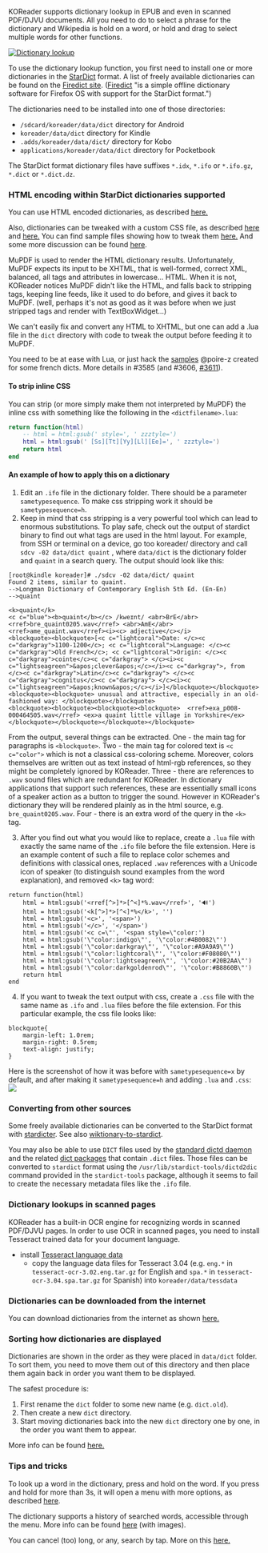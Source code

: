 KOReader supports dictionary lookup in EPUB and even in scanned PDF/DJVU documents.
All you need to do to select a phrase for the dictionary and Wikipedia is hold on a word, or hold and drag to select multiple words for other functions.

[![Dictionary lookup](https://github.com/koreader/koreader/wiki/screenshots/dictionary_lookup.png)](https://github.com/koreader/koreader/wiki/screenshots/dictionary_lookup.png)

To use the dictionary lookup function, you first need to install one or more dictionaries in the [StarDict](https://en.wikipedia.org/wiki/StarDict) format. A list of freely available dictionaries can be found on the [Firedict site](https://tuxor1337.frama.io/firedict/dictionaries.html). ([Firedict](https://tuxor1337.github.io/firedict/) "is a simple offline dictionary software for Firefox OS with support for the StarDict format.")

The dictionaries need to be installed into one of those directories:
  *  `/sdcard/koreader/data/dict` directory for Android
  * `koreader/data/dict` directory for Kindle
  *  `.adds/koreader/data/dict/` directory for Kobo
  *  `applications/koreader/data/dict` directory for Pocketbook

The StarDict format dictionary files have suffixes `*.idx`, `*.ifo` or `*.ifo.gz`, `*.dict` or `*.dict.dz`.

### HTML encoding within StarDict dictionaries supported

You can use HTML encoded dictionaries, as described [here.](https://github.com/koreader/koreader/pull/3573)

Also, dictionaries can be tweaked with a custom CSS file, as described [here](https://github.com/koreader/koreader/pull/3585) and [here.](https://github.com/koreader/koreader/pull/3573#issuecomment-355848649) You can find sample files showing how to tweak them [here.](https://github.com/koreader/koreader/pull/3585#issuecomment-361203757) And some more discussion can be found [here](https://github.com/koreader/koreader/issues/3606).

MuPDF is used to render the HTML dictionary results. Unfortunately, MuPDF expects its input to be XHTML, that is well-formed, correct XML, balanced, all tags and attributes in lowercase... HTML.
When it is not, KOReader notices MuPDF didn't like the HTML, and falls back to stripping tags, keeping line feeds, like it used to do before, and gives it back to MuPDF. (well, perhaps it's not as good as it was before when we just stripped tags and render with TextBoxWidget...)

We can't easily fix and convert any HTML to XHTML, but one can add a .lua file in the `dict` directory with code to tweak the output before feeding it to MuPDF.

You need to be at ease with Lua, or just hack the [samples](https://github.com/koreader/koreader/pull/3585#issuecomment-361203757) @poire-z created for some french dicts. More details in #3585 (and  #3606, [#3611](https://github.com/koreader/koreader/issues/3611#issuecomment-361557060)).

#### To strip inline CSS
You can strip (or more simply make them not interpreted by MuPDF) the inline css with something like the following in the `<dictfilename>.lua`:
```lua
return function(html)
    -- html = html:gsub(' style=', ' zzztyle=')
    html = html:gsub(' [Ss][Tt][Yy][Ll][Ee]=', ' zzztyle=')
    return html
end
```
#### An example of how to apply this on a dictionary
1) Edit an `.ifo` file in the dictionary folder. There should be a parameter `sametypesequence`. To make css stripping work it should be `sametypesequence=h`.
2) Keep in mind that css stripping is a very powerful tool which can lead to enormous substitutions. To play safe, check out the output of stardict binary to find out what tags are used in the html layout. For example, from SSH or terminal on a device, go too koreader/ directory and call `sdcv -02 data/dict quaint` , where `data/dict` is the dictionary folder and `quaint` in a search query. The output should look like this:
```
[root@kindle koreader]# ./sdcv -02 data/dict/ quaint
Found 2 items, similar to quaint.
-->Longman Dictionary of Contemporary English 5th Ed. (En-En)
-->quaint

<k>quaint</k>
<c c="blue"><b>quaint</b></c> /kweɪnt/ <abr>BrE</abr> <rref>bre_quaint0205.wav</rref> <abr>AmE</abr> <rref>ame_quaint.wav</rref><i><c> adjective</c></i>
<blockquote><blockquote>[<c c="lightcoral">Date: </c><c c="darkgray">1100-1200</c>; <c c="lightcoral">Language: </c><c c="darkgray">Old French</c>; <c c="lightcoral">Origin: </c><c c="darkgray">cointe</c><c c="darkgray"> </c><i><c c="lightseagreen">&apos;clever&apos;</c></i><c c="darkgray">, from </c><c c="darkgray">Latin</c><c c="darkgray"> </c><c c="darkgray">cognitus</c><c c="darkgray"> </c><i><c c="lightseagreen">&apos;known&apos;</c></i>]</blockquote></blockquote>
<blockquote><blockquote> unusual and attractive, especially in an old-fashioned way: </blockquote></blockquote>
<blockquote><blockquote><blockquote><blockquote>  <rref>exa_p008-000464505.wav</rref> <ex>a quaint little village in Yorkshire</ex></blockquote></blockquote></blockquote></blockquote>
```
From the output, several things can be extracted. One - the main tag for paragraphs is `<blockquote>`. Two - the main tag for colored text is `<c c="color">` which is not a classical css-coloring scheme. Moreover, colors themselves are written out as text instead of html-rgb references, so they might be completely ignored by KOReader. Three - there are references to `.wav` sound files which are redundant for KOReader. In dictionary applications that support such references, these are essentially small icons of a speaker action as a button to trigger the sound. However in KOReader's dictionary they will be rendered plainly as in the html source, e.g. `bre_quaint0205.wav`. Four - there is an extra word of the query in the `<k>` tag.

3) After you find out what you would like to replace, create a `.lua` file with exactly the same name of the `.ifo` file before the file extension. Here is an example content of such a file to replace color schemes and definitions with classical ones, replaced `.wav` references with a Unicode icon of speaker (to distinguish sound examples from the word explanation), and removed `<k>` tag word:
```
return function(html)
    html = html:gsub('<rref[^>]*>[^<]*%.wav</rref>', '🔊')
    html = html:gsub('<k[^>]*>[^<]*%</k>', '')
    html = html:gsub('<c>', '<span>')
    html = html:gsub('</c>', '</span>')
    html = html:gsub('<c c=\"', '<span style=\"color:')
    html = html:gsub('\"color:indigo\"', '\"color:#4B0082\"')
    html = html:gsub('\"color:darkgray\"', '\"color:#A9A9A9\"')
    html = html:gsub('\"color:lightcoral\"', '\"color:#F08080\"')
    html = html:gsub('\"color:lightseagreen\"', '\"color:#20B2AA\"')
    html = html:gsub('\"color:darkgoldenrod\"', '\"color:#B8860B\"')    
    return html
end
```
4) If you want to tweak the text output with css, create a `.css` file with the same name as `.ifo` and `.lua` files before the file extension. For this particular example, the css file looks like:
```
blockquote{
    margin-left: 1.0rem;
    margin-right: 0.5rem;
    text-align: justify;
}
```
Here is the screenshot of how it was before with `sametypesequence=x` by default, and after making it `sametypesequence=h` and adding `.lua` and `.css`:
![](https://i.imgur.com/0PViowR.png)

### Converting from other sources

Some freely available dictionaries can be converted to the StarDict format with [stardicter](https://blog.cihar.com/archives/2017/01/27/stardicter-011/). See also [wiktionary-to-stardict](https://gitlab.com/artefact2/wiktionary-to-stardict).

You may also be able to use `DICT` files used by the [standard dictd daemon](https://manpages.debian.org/dictd) and the related [dict packages](https://packages.debian.org/search?keywords=dict-) that contain `.dict` files. Those files can be converted to `stardict` format using the `/usr/lib/stardict-tools/dictd2dic` command provided in the `stardict-tools` package, although it seems to fail to create the necessary metadata files like the `.ifo` file.

### Dictionary lookups in scanned pages

KOReader has a built-in OCR engine for recognizing words in scanned PDF/DJVU pages. In order to use OCR in scanned pages, you need to install Tesseract trained data for your document language.

* install [Tesseract language data](https://github.com/tesseract-ocr/tessdoc/blob/a28acb1ca0b89942ed3e4fbd6601b942e9234c54/Data-Files.md#data-files-for-version-304305)
    * copy the language data files for Tesseract 3.04 (e.g. `eng.*` in `tesseract-ocr-3.02.eng.tar.gz` for English and `spa.*` in `tesseract-ocr-3.04.spa.tar.gz` for Spanish) into `koreader/data/tessdata`


### Dictionaries can be downloaded from the internet

You can download dictionaries from the internet as shown [here.](https://github.com/koreader/koreader/wiki/Dictionary-download)

### Sorting how dictionaries are displayed

Dictionaries are shown in the order as they were placed in `data/dict` folder. To sort them, you need to move them out of this directory and then place them again back in order you want them to be displayed.

The safest procedure is:

1. First rename the `dict` folder to some new name (e.g. `dict.old`).
2. Then create a new `dict` directory.
3. Start moving dictionaries back into the new `dict` directory one by one, in the order you want them to appear.

More info can be found [here.](https://github.com/koreader/koreader/issues/4504#issuecomment-457388178)

### Tips and tricks

To look up a word in the dictionary, press and hold on the word. If you press and hold for more than 3s, it will open a menu with more options, as described [here](https://github.com/koreader/koreader/pull/3199).

The dictionary supports a history of searched words, accessible through the menu. More info can be found [here](https://github.com/koreader/koreader/pull/3161) (with images).

You can cancel (too) long, or any, search by tap. More on this [here.](https://github.com/koreader/koreader/pull/3228)